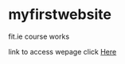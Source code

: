 # myfirstwebsite
fit.ie course works

link to access wepage click [Here](https://alenkrga.github.io/myfirstwebsite/index.html "Here")
